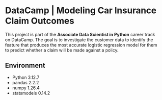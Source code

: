# DataCamp | Modeling Car Insurance Claim Outcomes
This project is part of the **Associate Data Scientist in Python** career track on DataCamp. The goal is to investigate the customer data to identify the feature that produces the most accurate logistic regression model for them to predict whether a claim will be made against a policy.

## Environment

- Python 3.12.7
- pandas 2.2.2
- numpy 1.26.4
- statsmodels 0.14.2
